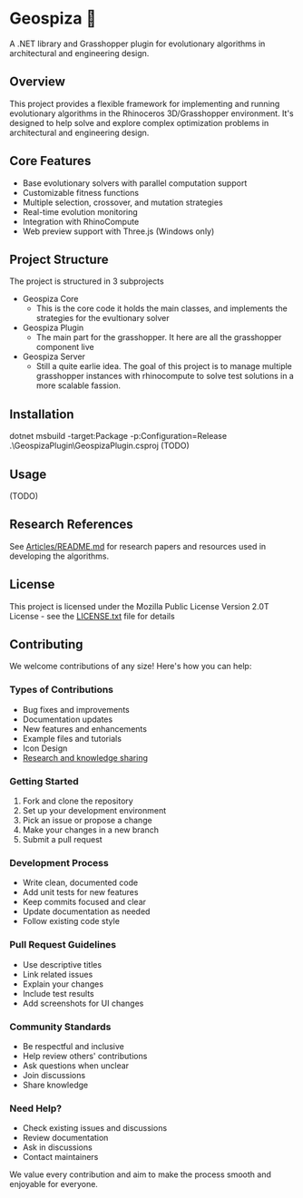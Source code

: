 # Geospiza 🧬

A .NET library and Grasshopper plugin for evolutionary algorithms in architectural and engineering design.

## Overview

This project provides a flexible framework for implementing and running evolutionary algorithms in the Rhinoceros 3D/Grasshopper environment. It's designed to help solve and explore complex optimization problems in architectural and engineering design.

## Core Features

- Base evolutionary solvers with parallel computation support
- Customizable fitness functions
- Multiple selection, crossover, and mutation strategies
- Real-time evolution monitoring
- Integration with RhinoCompute
- Web preview support with Three.js (Windows only)

## Project Structure

The project is structured in 3 subprojects
<br>

- Geospiza Core
  - This is the core code it holds the main classes, and implements the strategies for the evultionary solver
- Geospiza Plugin
  - The main part for the grasshopper. It here are all the grasshopper component live
- Geospiza Server
  - Still a quite earlie idea. The goal of this project is to manage multiple grasshopper instances with rhinocompute to solve test solutions in a more scalable fassion.

## Installation

dotnet msbuild -target:Package -p:Configuration=Release .\GeospizaPlugin\GeospizaPlugin.csproj
(TODO)

## Usage

(TODO)

## Research References

See [Articles/README.md](Articles/README.md) for research papers and resources used in developing the algorithms.

## License

This project is licensed under the Mozilla Public License Version 2.0T License - see the [LICENSE.txt](LICENSE.txt) file for details

## Contributing

We welcome contributions of any size! Here's how you can help:

### Types of Contributions

- Bug fixes and improvements
- Documentation updates
- New features and enhancements
- Example files and tutorials
- Icon Design
- [Research and knowledge sharing ](Articles/)

### Getting Started

1. Fork and clone the repository
2. Set up your development environment
3. Pick an issue or propose a change
4. Make your changes in a new branch
5. Submit a pull request

### Development Process

- Write clean, documented code
- Add unit tests for new features
- Keep commits focused and clear
- Update documentation as needed
- Follow existing code style

### Pull Request Guidelines

- Use descriptive titles
- Link related issues
- Explain your changes
- Include test results
- Add screenshots for UI changes

### Community Standards

- Be respectful and inclusive
- Help review others' contributions
- Ask questions when unclear
- Join discussions
- Share knowledge

### Need Help?

- Check existing issues and discussions
- Review documentation
- Ask in discussions
- Contact maintainers

We value every contribution and aim to make the process smooth and enjoyable for everyone.
